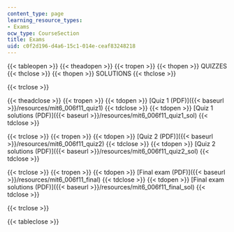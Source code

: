 ```yaml
---
content_type: page
learning_resource_types:
- Exams
ocw_type: CourseSection
title: Exams
uid: c0f2d196-d4a6-15c1-014e-ceaf83248218
---
```


{{< tableopen >}}
{{< theadopen >}}
{{< tropen >}}
{{< thopen >}}
QUIZZES
{{< thclose >}}
{{< thopen >}}
SOLUTIONS
{{< thclose >}}

{{< trclose >}}

{{< theadclose >}}
{{< tropen >}}
{{< tdopen >}}
[Quiz 1 (PDF)]({{< baseurl >}}/resources/mit6_006f11_quiz1)
{{< tdclose >}}
{{< tdopen >}}
[Quiz 1 solutions (PDF)]({{< baseurl >}}/resources/mit6_006f11_quiz1_sol)
{{< tdclose >}}

{{< trclose >}}
{{< tropen >}}
{{< tdopen >}}
[Quiz 2 (PDF)]({{< baseurl >}}/resources/mit6_006f11_quiz2)
{{< tdclose >}}
{{< tdopen >}}
[Quiz 2 solutions (PDF)]({{< baseurl >}}/resources/mit6_006f11_quiz2_sol)
{{< tdclose >}}

{{< trclose >}}
{{< tropen >}}
{{< tdopen >}}
[Final exam (PDF)]({{< baseurl >}}/resources/mit6_006f11_final)
{{< tdclose >}}
{{< tdopen >}}
[Final exam solutions (PDF)]({{< baseurl >}}/resources/mit6_006f11_final_sol)
{{< tdclose >}}

{{< trclose >}}

{{< tableclose >}}